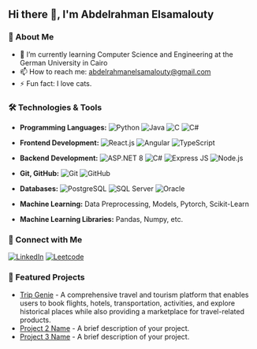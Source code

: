 ## Hi there 👋, I'm Abdelrahman Elsamalouty

### 🚀 About Me
- 🌱 I’m currently learning Computer Science and Engineering at the German University in Cairo
- 📫 How to reach me: abdelrahmanelsamalouty@gmail.com
- ⚡ Fun fact: I love cats.

### 🛠️ Technologies & Tools 

- **Programming Languages:** ![Python](https://img.shields.io/badge/-Python-3776AB?style=flat&logo=python&logoColor=white) ![Java](https://img.shields.io/badge/-Java-007396?style=flat&logo=java&logoColor=white) ![C](https://img.shields.io/badge/-C-A8B9CC?style=flat&logo=c&logoColor=white) ![C#](https://img.shields.io/badge/-C%23-239120?style=flat&logo=c-sharp&logoColor=white)
-  **Frontend Development:** ![React.js](https://img.shields.io/badge/-React.js-61DAFB?style=flat&logo=react&logoColor=white) ![Angular](https://img.shields.io/badge/-Angular-DD0031?style=flat&logo=angular&logoColor=white) ![TypeScript](https://img.shields.io/badge/-TypeScript-007ACC?style=flat&logo=typescript&logoColor=white)
- **Backend Development:** ![ASP.NET 8](https://img.shields.io/badge/-ASP.NET%208-512BD4?style=flat&logo=dot-net&logoColor=white) ![C#](https://img.shields.io/badge/-C%23-239120?style=flat&logo=c-sharp&logoColor=white) ![Express JS](https://img.shields.io/badge/-Express%20JS-000000?style=flat&logo=express&logoColor=white) ![Node.js](https://img.shields.io/badge/-Node.js-339933?style=flat&logo=node.js&logoColor=white)
- **Git, GitHub:** ![Git](https://img.shields.io/badge/-Git-F05032?style=flat&logo=git&logoColor=white) ![GitHub](https://img.shields.io/badge/-GitHub-181717?style=flat&logo=github&logoColor=white)
- **Databases:** ![PostgreSQL](https://img.shields.io/badge/-PostgreSQL-336791?style=flat&logo=postgresql&logoColor=white) ![SQL Server](https://img.shields.io/badge/-SQL%20Server-CC2927?style=flat&logo=microsoft-sql-server&logoColor=white) ![Oracle](https://img.shields.io/badge/-Oracle-F80000?style=flat&logo=oracle&logoColor=white)

  
 - **Machine Learning:** Data Preprocessing, Models, Pytorch, Scikit-Learn

 - **Machine Learning Libraries:** Pandas, Numpy, etc.

### 🔗 Connect with Me
[![LinkedIn](https://img.shields.io/badge/-LinkedIn-0077B5?style=flat&logo=linkedin&logoColor=white)](https://www.linkedin.com/in/abdelrahman-elsamalouty-b38687197/) 
[![Leetcode](https://img.shields.io/badge/-LeetCode-1DA1F2?style=flat&logo=leetcode&logoColor=white)](https://leetcode.com/u/Samalouty/)

### 🌟 Featured Projects
- [Trip Genie](https://github.com/Advanced-computer-lab-2024/Trip-Genie) - A comprehensive travel and tourism platform that enables users to book flights, hotels, transportation, activities, and explore historical places while also providing a marketplace for travel-related products.
- [Project 2 Name](https://github.com/yourusername/project2) - A brief description of your project.
- [Project 3 Name](https://github.com/yourusername/project3) - A brief description of your project.

